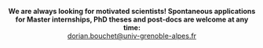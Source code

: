 <p align="center"> 
<b> 
We are always looking for motivated scientists! Spontaneous applications for Master internships, PhD theses and post-docs are welcome at any time:<br />
</b>
<a href="mailto:dorian.bouchet@univ-grenoble-alpes.fr">dorian.bouchet@univ-grenoble-alpes.fr</a>
</p>
